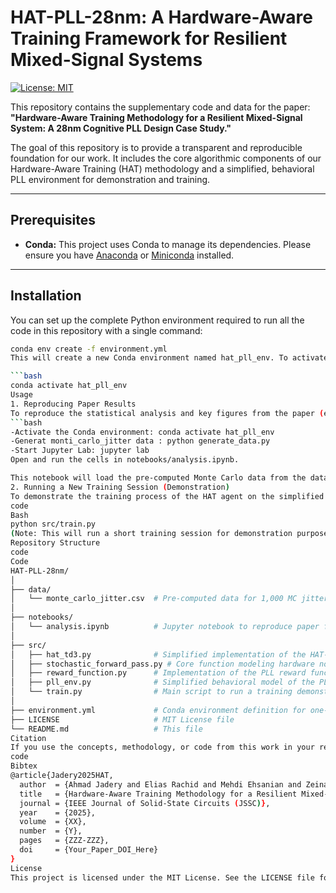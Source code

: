 # HAT-PLL-28nm: A Hardware-Aware Training Framework for Resilient Mixed-Signal Systems

[![License: MIT](https://img.shields.io/badge/License-MIT-yellow.svg)](https://opensource.org/licenses/MIT)

This repository contains the supplementary code and data for the paper: **"Hardware-Aware Training Methodology for a Resilient Mixed-Signal System: A 28nm Cognitive PLL Design Case Study."**

The goal of this repository is to provide a transparent and reproducible foundation for our work. It includes the core algorithmic components of our Hardware-Aware Training (HAT) methodology and a simplified, behavioral PLL environment for demonstration and training.

---

## Prerequisites

- **Conda:** This project uses Conda to manage its dependencies. Please ensure you have [Anaconda](https://www.anaconda.com/products/individual) or [Miniconda](https://docs.conda.io/en/latest/miniconda.html) installed.

---

## Installation

You can set up the complete Python environment required to run all the code in this repository with a single command:

```bash
conda env create -f environment.yml
This will create a new Conda environment named hat_pll_env. To activate it, run:

```bash
conda activate hat_pll_env
Usage
1. Reproducing Paper Results
To reproduce the statistical analysis and key figures from the paper (e.g., Fig. 4 - Monte Carlo histogram), you can run the Jupyter notebook provided:
```bash
-Activate the Conda environment: conda activate hat_pll_env
-Generat monti_carlo_jitter data : python generate_data.py
-Start Jupyter Lab: jupyter lab
Open and run the cells in notebooks/analysis.ipynb.

This notebook will load the pre-computed Monte Carlo data from the data/ directory and regenerate the plots and tables.
2. Running a New Training Session (Demonstration)
To demonstrate the training process of the HAT agent on the simplified PLL environment, run the main training script:
code
Bash
python src/train.py
(Note: This will run a short training session for demonstration purposes. Full training takes several hours as detailed in the paper.)
Repository Structure
code
Code
HAT-PLL-28nm/
│
├── data/
│   └── monte_carlo_jitter.csv  # Pre-computed data for 1,000 MC jitter samples
│
├── notebooks/
│   └── analysis.ipynb          # Jupyter notebook to reproduce paper figures and tables
│
├── src/
│   ├── hat_td3.py              # Simplified implementation of the HAT-TD3 agent
│   ├── stochastic_forward_pass.py # Core function modeling hardware non-idealities
│   ├── reward_function.py      # Implementation of the PLL reward function
│   ├── pll_env.py              # Simplified behavioral model of the PLL environment
│   └── train.py                # Main script to run a training demonstration
│
├── environment.yml             # Conda environment definition for one-step installation
├── LICENSE                     # MIT License file
└── README.md                   # This file
Citation
If you use the concepts, methodology, or code from this work in your research, please cite our paper:
code
Bibtex
@article{Jadery2025HAT,
  author  = {Ahmad Jadery and Elias Rachid and Mehdi Ehsanian and Zeinab Hammoud and Adnan Harb},
  title   = {Hardware-Aware Training Methodology for a Resilient Mixed-Signal System: A 28nm Cognitive PLL Design Case Study},
  journal = {IEEE Journal of Solid-State Circuits (JSSC)},
  year    = {2025},
  volume  = {XX},
  number  = {Y},
  pages   = {ZZZ-ZZZ},
  doi     = {Your_Paper_DOI_Here}
}
License
This project is licensed under the MIT License. See the LICENSE file for details.
